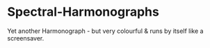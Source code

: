 Spectral-Harmonographs
======================

Yet another Harmonograph - but very colourful &amp; runs by itself like a screensaver.
